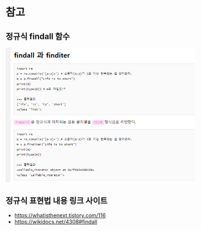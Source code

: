 # 참고
## 정규식 findall 함수
![정규식 findall 함수](images/정규식%20findall%20함수.png)

## 정규식 표현법 내용 링크 사이트
- https://whatisthenext.tistory.com/116
- https://wikidocs.net/4308#findall